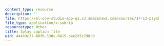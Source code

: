 ```yaml
---
content_type: resource
description: ''
file: https://ol-ocw-studio-app-qa.s3.amazonaws.com/courses/14-13-psychology-and-economics-spring-2020/444b9c2788fb530e8415b4e2d5c298c0_JXRd60knm-A.vtt
file_type: application/x-subrip
resourcetype: Other
title: 3play caption file
uid: 444b9c27-88fb-530e-8415-b4e2d5c298c0
---
```

